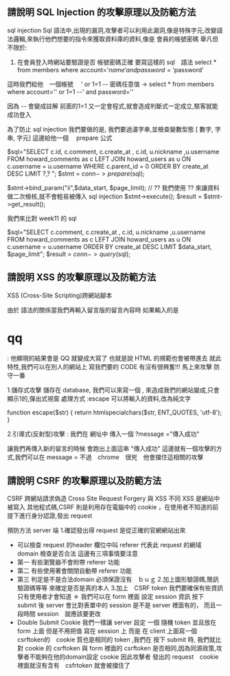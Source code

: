 ## 請說明 SQL Injection 的攻擊原理以及防範方法
sql injection
Sql 語法中,出現的漏洞,攻擊者可以利用此漏洞,像是特殊字元,改變語法邏輯,來執行他們想要的指令來獲取資料庫的資料,像是 會員的帳號密碼
舉凡但不限於:
1. 在會員登入時網站要驗證是否 帳號密碼正確 要寫這樣的 sql　語法
select * from members where account='$name' and password='$password'

這時我們給他　一個帳號　
' or 1=1 --
密碼任意值
->
select * from members where account='' or 1=1 --' and password=''

因為  -- 會變成註解 
前面的1=1 又一定會程式,就會造成判斷式一定成立,駭客就能成功登入



為了防止 sql injection 我們要做的是,
我們要過濾字串,並檢查變數型態 [ 數字, 字串, 字元]
這邊給他一個　 prepare 公式 

$sql="SELECT c.id, c.comment, c.create_at , c.id, u.nickname ,u.username FROM howard_comments as c LEFT JOIN howard_users as u ON c.username = u.username WHERE c.parent_id = 0
    ORDER BY create_at DESC LIMIT ?,? ";
$stmt = $conn->prepare($sql);
<!-- 要注意 ii 意思是 數字 有兩個參數 所以要有兩個-->
$stmt->bind_param("ii",$data_start, $page_limit);
// ?? 我們使用 ?? 來讓資料做二次檢核,就不會輕易被傳入 sql injection
$stmt->execute();
$result = $stmt->get_result();

我們來比對 week11 的 sql

$sql="SELECT c.comment, c.create_at , c.id, u.nickname ,u.username FROM howard_comments as c LEFT JOIN howard_users as u ON c.username = u.username ORDER BY create_at DESC LIMIT $data_start, $page_limit";
$result = $conn->query($sql);



## 請說明 XSS 的攻擊原理以及防範方法

XSS  (Cross-Site Scripting)跨網站腳本


由於 語法的關係當我們再輸入留言版的留言內容時
如果輸入的是  <h1>qq</h1> 
: 他顯現的結果會是 
QQ 就變成大寫了
也就是說 HTML 的規範也會被帶進去
就此特性,我們可以在別人的網站上 寫我們要的 CODE 有沒有很興奮!!!
馬上來攻擊 防守一番

1.儲存式攻擊
儲存在 database, 
我們可以來寫一個 <script>alert 1</script>,
來造成我們的網站變成,只會顯示1的,彈出式視窗
處理方式 :escape 可以將輸入的資料,改為純文字

function escape($str) {
    return htmlspecialchars($str, ENT_QUOTES, 'utf-8');
}

2.引導式(反射型)攻擊
:  我們在 網址中 傳入一個 ?message 
="傳入成功"

讓我們再傳入新的留言的時候 會跑出上面這串 "傳入成功"
 這邊就有一個攻擊的方式,我們可以在 message = <script>alert 1</script>
不過　chrome　很兇　他會擋住這相關的攻擊
## 請說明 CSRF 的攻擊原理以及防範方法

CSRF 跨網站請求偽造
Cross Site Request Forgery 
與 XSS 不同 XSS 是網站中被寫入 其他程式碼,CSRF 則是利用存在電腦中的 cookie ，在使用者不知道的前提下進行身分認證,發出 request

預防方法
server 端
1.確認發出得 request 是從正確的官網網站出來
  * 可以檢查 request 的header 欄位中叫 referer 代表此 request 的網域 domain 檢查是否合法
  這邊有三項事情要注意
* 第一 有些瀏覽器不會附帶 referer  功能 
* 第二 有些使用著會關閉自動帶 referer  功能
* 第三 判定是不是合法domain 必須保證沒有　ｂｕｇ 
2.加上圖形驗證碼,簡訊驗證碼等等
來確定是否是真的本人
3.加上　CSRF token 
我們要確保有些資訊只有使用者才會知道
＊ 我們可以在 form  裡面 設定 session 資訊 按下 submit 後 server 會比對表單中的 session 是不是 server 裡面有的， 而且一段時間 session　就應該要更改
*  Double Submit Cookie
我們一樣讓 server  設定 一個 隨機 token 
並且放在 form 上面 但是不用把值 寫在
session 上 而是 在 client 上面寫一個  csrftoken的　cookie 
質也是相同的 token ,我們在 按下 submit 時,
我們就比對 cookie 的 csrftoken 與 form 裡面的 csrftoken 是否相同,因為同源政策,攻擊者不能夠在他的domain設定 cookie
因此攻擊者 發出的 request　cookie　 裡面就沒有含有　csfrtoken 就會被擋住了 




















